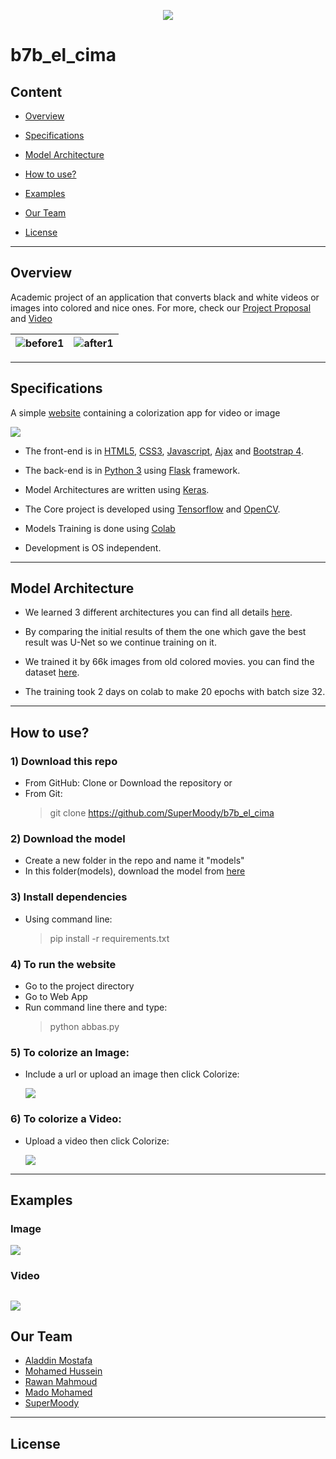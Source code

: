 <p align="center">
<img  src = images/cover.png>
</p>

# b7b_el_cima

## Content
* [Overview](#overview)

* [Specifications](#specifications)

* [Model Architecture](#model-architecture)

* [How to use?](#how-to-use)

* [Examples](#examples) 

* [Our Team](#our-team)

* [License](#license)

---
## Overview
Academic project of an application that converts black and white videos or images into colored and nice ones.
For more, check our [Project Proposal](B7b%20El-Cima.pdf) and [Video](https://www.youtube.com/watch?v=HuqR4sw75ko)

![before1](images/before1.jpg) | ![after1](images/after1.png)
-|-


---
## Specifications
A simple [website](http://127.0.0.1:5000) containing a colorization app for video or image

![](images/website.jpg)
- The front-end is in [HTML5](https://developer.mozilla.org/en-US/docs/Web/Guide/HTML/HTML5), [CSS3](https://developer.mozilla.org/en-US/docs/Web/CSS/CSS3), [Javascript](https://www.javascript.com/), [Ajax](http://api.jquery.com/jquery.ajax/) and [Bootstrap 4](https://getbootstrap.com/).

- The back-end is in [Python 3](https://www.python.org/download/releases/3.0/) using [Flask](http://flask.pocoo.org/) framework.

- Model Architectures are written using [Keras](https://keras.io/).

- The Core project is developed using [Tensorflow](https://www.tensorflow.org/) and [OpenCV](https://opencv.org/).

- Models Training is done using [Colab](https://colab.research.google.com)

- Development is OS independent.

---
## Model Architecture
- We learned 3 different architectures
you can find all details [here](Model_Arch.md).

- By comparing the initial results of them the one which gave the best result was U-Net so we continue training on it. 

- We trained it by 66k images from old colored movies. you can find the dataset [here](https://drive.google.com/file/d/1g6wtlkZVHAMKwucdRPqke37aBcQaImWw/view).

- The training took 2 days on colab to make 20 epochs with batch size 32.

---
## How to use?
### 1) Download this repo
- From GitHub: Clone or Download the repository or
- From Git:
    > git clone https://github.com/SuperMoody/b7b_el_cima

### 2) Download the model
- Create a new folder in the repo and name it "models"
- In this folder(models), download the model from [here](https://drive.google.com/file/d/1biUjfEqCFgmNGzGXg8yTf9vsXTsLaB39/view)

### 3) Install dependencies
- Using command line:
    > pip install -r requirements.txt

### 4) To run the website
- Go to the project directory
- Go to Web App
- Run command line there and type:
    > python abbas.py

### 5) To colorize an Image:
- Include a url or upload an image then click Colorize:

    ![](images/how_to_use_image.jpg)

### 6) To colorize a Video:
- Upload a video then click Colorize:

    ![](images/how_to_use_video.jpg)

---
## Examples
### Image
![](images/Image_Example.png)

### Video
![](images/Video_Example.jpg)
---
## Our Team
- [Aladdin Mostafa](https://github.com/Aladdin95)
- [Mohamed Hussein](https://github.com/teamleader6)
- [Rawan Mahmoud](https://github.com/RawanMahmoud)
- [Mado Mohamed](https://github.com/MadoMohamed)
- [SuperMoody](https://github.com/SuperMoody)


---
## License


